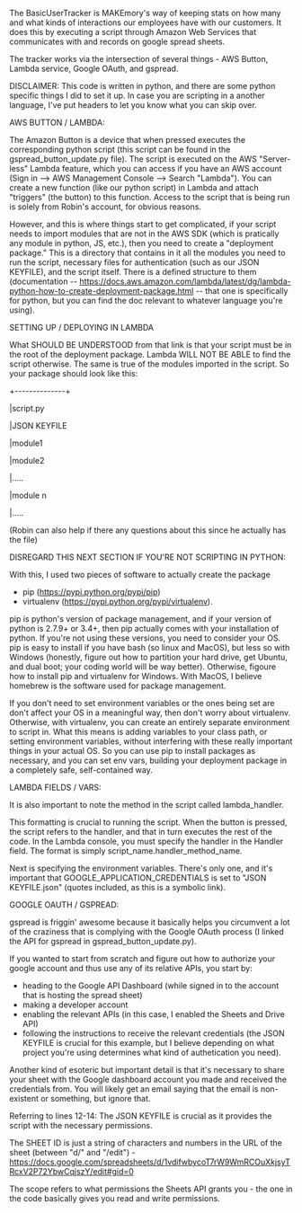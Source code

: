 The BasicUserTracker is MAKEmory's way of keeping stats on how many and what kinds of interactions our employees have with our customers. It does this by executing a script through Amazon Web Services that communicates with and records on google spread sheets.

The tracker works via the intersection of several things - AWS Button, Lambda service, Google OAuth, and gspread.

DISCLAIMER: This code is written in python, and there are some python specific things I did to set it up. In case you are scripting in a another language, I've put headers to let you know what you can skip over.

AWS BUTTON / LAMBDA:

The Amazon Button is a device that when pressed executes the corresponding python script (this script can be found in the gspread_button_update.py file). The script is executed on the AWS "Server-less" Lambda feature, which you can access if you have an AWS account (Sign in --> AWS Management Console --> Search "Lambda"). You can create a new function (like our python script) in Lambda and attach "triggers" (the button) to this function. Access to the script that is being run is solely from Robin's account, for obvious reasons.

However, and this is where things start to get complicated, if your script needs to import modules that are not in the AWS SDK (which is pratically any module in python, JS, etc.), then you need to create a "deployment package." This is a directory that contains in it all the modules you need to run the script, necessary files for authentication (such as our JSON KEYFILE), and the script itself. There is a defined structure to them (documentation -- https://docs.aws.amazon.com/lambda/latest/dg/lambda-python-how-to-create-deployment-package.html -- that one is specifically for python, but you can find the doc relevant to whatever language you're using).



SETTING UP / DEPLOYING IN LAMBDA

What SHOULD BE UNDERSTOOD from that link is that your script must be in the root of the deployment package. Lambda WILL NOT BE ABLE to find the script otherwise. The same is true of the modules imported in the script. So your package should look like this:

+--------------+

|script.py

|JSON KEYFILE

|module1

|module2

|.....

|module n

|.....

(Robin can also help if there any questions about this since he actually has the file)

DISREGARD THIS NEXT SECTION IF YOU'RE NOT SCRIPTING IN PYTHON:

With this, I used two pieces of software to actually create the package 
  - pip (https://pypi.python.org/pypi/pip)
  - virtualenv (https://pypi.python.org/pypi/virtualenv). 
  
pip is python's version of package management, and if your version of python is 2.7.9+ or 3.4+, then pip actually comes with your installation of python. If you're not using these versions, you need to consider your OS. pip is easy to install if you have bash (so linux and MacOS), but less so with Windows (honestly, figure out how to partition your hard drive, get Ubuntu, and dual boot; your coding world will be way better). Otherwise, figoure how to install pip and virtualenv for Windows. With MacOS, I believe homebrew is the software used for package management.

If you don't need to set environment variables or the ones being set are don't affect your OS in a meaningful way, then don't worry about virtualenv. Otherwise, with virtualenv, you can create an entirely separate environment to script in. What this means is adding variables to your class path, or setting environment variables, without interfering with these really important things in your actual OS. So you can use pip to install packages as necessary, and you can set env vars, building your deployment package in a completely safe, self-contained way.



LAMBDA FIELDS / VARS:

It is also important to note the method in the script called lambda_handler.

This formatting is crucial to running the script. When the button is pressed, the script refers to the handler, and that in turn executes the rest of the code. In the Lambda console, you must specify the handler in the Handler field. The format is simply script_name.handler_method_name.

Next is specifying the environment variables. There's only one, and it's important that GOOGLE_APPLICATION_CREDENTIALS is set to "JSON KEYFILE.json" (quotes included, as this is a symbolic link).



GOOGLE OAUTH / GSPREAD:

gspread is friggin' awesome because it basically helps you circumvent a lot of the craziness that is complying with the Google OAuth process (I linked the API for gspread in gspread_button_update.py).

If you wanted to start from scratch and figure out how to authorize your google account and thus use any of its relative APIs, you start by:
- heading to the Google API Dashboard (while signed in to the account that is hosting the spread sheet)
- making a developer account
- enabling the relevant APIs (in this case, I enabled the Sheets and Drive API)
- following the instructions to receive the relevant credentials (the JSON KEYFILE is crucial for this example, but I believe depending on what project you're using determines what kind of authetication you need).

Another kind of esoteric but important detail is that it's necessary to share your sheet with the Google dashboard account you made and received the credentials from. You will likely get an email saying that the email is non-existent or something, but ignore that. 

Referring to lines 12-14:
The JSON KEYFILE is crucial as it provides the script with the necessary permissions.

The SHEET ID is just a string of characters and numbers in the URL of the sheet (between "d/" and "/edit") -
https://docs.google.com/spreadsheets/d/1vdifwbycoT7rW9WmRCOuXkjsyTRcxV2P72YbwCqjszY/edit#gid=0

The scope refers to what permissions the Sheets API grants you - the one in the code basically gives you read and write permissions.

